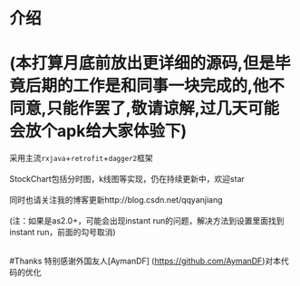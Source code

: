 # 介绍
# (本打算月底前放出更详细的源码,但是毕竟后期的工作是和同事一块完成的,他不同意,只能作罢了,敬请谅解,过几天可能会放个apk给大家体验下)
采用主流`rxjava`+`retrofit`+`dagger2`框架<br><br>
StockChart包括分时图，k线图等实现，仍在持续更新中，欢迎star<br><br>
同时也请关注我的博客更新http://blog.csdn.net/qqyanjiang<br>
<br>
(注：如果是as2.0+，可能会出现instant run的问题，解决方法到设置里面找到instant run，前面的勾号取消)
<br><br>


#Thanks 
特别感谢外国友人[AymanDF]
(https://github.com/AymanDF)对本代码的优化



